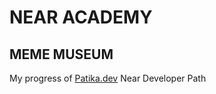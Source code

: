 # NEAR ACADEMY
## MEME MUSEUM 
My progress of [Patika.dev](https://app.patika.dev/oğuzkaanarslan) Near Developer Path
 
